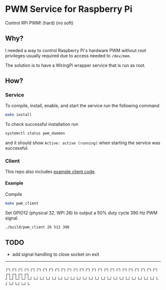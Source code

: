 # PWM Service for Raspberry Pi

Control RPi PWM! (hard) (no soft)

## Why?

I needed a way to control Raspberry Pi's hardware PWM without root privileges usually required due to access needed to `/dev/mem`.

The solution is to have a WiringPi wrapper service that is run as root.

## How?

### Service

To compile, install, enable, and start the service run the following command

```bash
make install
```

To check successful installation run

```bash
systemctl status pwm_daemon
```

and it should show `Active: active (running)` when starting the service was successful.

### Client

This repo also includes [example client code](./pwm_client.c).

#### Example

Compile

```bash
make pwm_client
```

Set GPIO12 (physical 32, WPi 26) to output a 50% duty cycle 390 Hz PWM signal.

```bash
./build/pwm_client 26 512 390
```

## TODO

- add signal handling to close socket on exit

---

┌┐┌┐┌┐┌┐┌┐┌┐┌┐┌┐┌┐┌┐┌┐┌┐┌┐┌┐┌┐┌┐┌┐┌┐┌┐┌┐┌┐┌┐┌┐┌┐┌┐┌┐┌┐┌┐┌┐  
┘└┘└┘└┘└┘└┘└┘└┘└┘└┘└┘└┘└┘└┘└┘└┘└┘└┘└┘└┘└┘└┘└┘└┘└┘└┘└┘└┘└┘└

